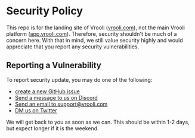 # Security Policy

This repo is for the landing site of Vrooli ([vrooli.com](https://vrooli.com)), not the main Vrooli platform ([app.vrooli.com](https://app.vrooli.com)). 
Therefore, security shouldn't be much of a concern here. With that in mind, we still value security highly and would appreciate that you report any 
security vulnerabilities.

## Reporting a Vulnerability

To report security update, you may do one of the following:   
- [create a new GitHub issue](https://github.com/MattHalloran/Vrooli/issues/new)
- [Send a message to us on Discord](https://discord.gg/VyrDFzbmmF)  
- [Send an email to support@vrooli.com](mailto:support@vrooli.com)  
- [DM us on Twitter](https://twitter.com/VrooliOfficial)  

We will get back to you as soon as we can. This should be within 1-2 days, but expect longer if it is the weekend.
